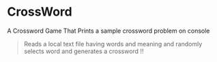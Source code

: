 # CrossWord
A Crossword Game That Prints a sample crossword problem on console
> Reads a local text file having words and meaning and randomly selects word and generates a crossword !!

